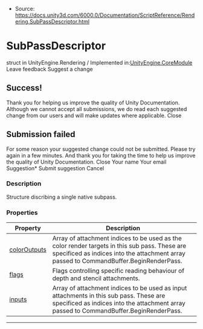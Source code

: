 * Source: https://docs.unity3d.com/6000.0/Documentation/ScriptReference/Rendering.SubPassDescriptor.html

# SubPassDescriptor
struct in UnityEngine.Rendering
/
Implemented in:[UnityEngine.CoreModule](https://docs.unity3d.com/6000.0/Documentation/ScriptReference/UnityEngine.CoreModule.html)
Leave feedback
Suggest a change
## Success!
Thank you for helping us improve the quality of Unity Documentation. Although we cannot accept all submissions, we do read each suggested change from our users and will make updates where applicable.
Close
## Submission failed
For some reason your suggested change could not be submitted. Please <a>try again</a> in a few minutes. And thank you for taking the time to help us improve the quality of Unity Documentation.
Close
Your name Your email Suggestion* Submit suggestion
Cancel
### Description
Structure discribing a single native subpass.
### Properties
Property | Description  
---|---  
[colorOutputs](https://docs.unity3d.com/6000.0/Documentation/ScriptReference/Rendering.SubPassDescriptor-colorOutputs.html) | Array of attachment indices to be used as the color render targets in this sub pass. These are specificed as indices into the attachment array passed to CommandBuffer.BeginRenderPass.  
[flags](https://docs.unity3d.com/6000.0/Documentation/ScriptReference/Rendering.SubPassDescriptor-flags.html) | Flags controlling specific reading behaviour of depth and stencil attachments.  
[inputs](https://docs.unity3d.com/6000.0/Documentation/ScriptReference/Rendering.SubPassDescriptor-inputs.html) | Array of attachment indices to be used as input attachments in this sub pass. These are specificed as indices into the attachment array passed to CommandBuffer.BeginRenderPass.  
* * *
